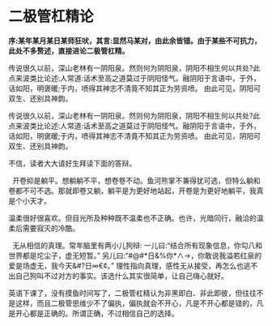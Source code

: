 # 二极管杠精论

**序:某年某月某日某师狂吠，其言:显然马某对，由此余皆错。由于某些不可抗力，此处不多赘述，直接进论二极管杠精。**

<p-indient2>

传说很久以前，深山老林有一阴阳泉。然则何为阴阳泉，阴阳不相生何以共处?此点来波类比论述:人常道:话术至高之道莫过于阴阳怪气。融阴阳于言语中，于外，话如阳，明褒暖;于内，喷得其神志不清竟不知其正为劳资喷。 由此可见，阴阳可双生、还别具神韵。

</p-indient2>

<p-indient2>
传说很久以前，深山老林有一阴阳泉。然则何为阴阳泉，阴阳不相生何以共处?此点来波类比论述:人常道:话术至高之道莫过于阴阳怪气。融阴阳于言语中，于外，话如阳，明褒暖;于内，喷得其神志不清竟不知其正为劳资喷。 由此可见，阴阳可双生、还别具神韵。
</p-indient2>

不信，读者大大请好生拜读下面的答辩。

  开卷抑是躺平。想躺躺不平，想卷卷不动。鱼河熊掌不兼得犹可选，但特么躺和卷都不可不选。那就即卷又躺，躺平是为更好地站起，开卷是为更好地躺平，我真是个小天才。

<p-indient2/>

温柔很好很喜欢。但目光所及种种既不温柔也不正确。也许，光暗同行，融洽的温柔后需要寂灭的冷酷。

  无从相信的真理。常年脑里有两小儿狗辩:
一儿曰:“结合所有现象信息，你勾八和世界都是坨尘子，虚无短暂。”
另儿曰:“#@#*日&%你\*∧→，你敢说我溢若红泉的爱是场虚无，我今天&#?日∞€¢。”
理性指向真理，感性无从接受，再怎么也逃不出自己狗叫不过对方的事实。该选什么其实很简单，让自己嗨心就好。

  英语下课了，没有摸鱼时间写了，二极管杠精认为非黑即白、非此即彼，但往往不是这样，而且二极管思维少不了偏执，偏执就会不开心，凡是不开心都是错的，凡是开心都是正确的。所谓正确，不过相信自己的选择。
